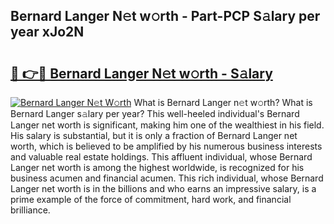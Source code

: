 ## Bernard Langer N𝚎t w𝚘rth - Part-PCP S𝚊lary per year xJo2N

# <h2><a href="http://gc0a0w.nevu.top/?p=Bernard+Langer">🔗 👉🔴 Bernard Langer N𝚎t w𝚘rth - S𝚊lary</a></h2>

[![Bernard Langer N𝚎t W𝚘rth](https://i.imgur.com/Oavwk0R.jpeg)](http://gc0a0w.nevu.top/?p=Bernard+Langer)
What is Bernard Langer n𝚎t w𝚘rth? What is Bernard Langer s𝚊lary per year?
This well-heeled individual's Bernard Langer net worth is significant, making him one of the wealthiest in his field. His salary is substantial, but it is only a fraction of Bernard Langer net worth, which is believed to be amplified by his numerous business interests and valuable real estate holdings. This affluent individual, whose Bernard Langer net worth is among the highest worldwide, is recognized for his business acumen and financial acumen. This rich individual, whose Bernard Langer net worth is in the billions and who earns an impressive salary, is a prime example of the force of commitment, hard work, and financial brilliance.
